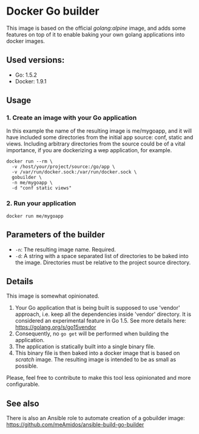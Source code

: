 # Docker Go builder

This image is based on the official _golang:alpine_ image, and adds some features on top of it to enable baking your own golang applications into docker images.

## Used versions:
- Go: 1.5.2
- Docker: 1.9.1

## Usage
### 1. Create an image with your Go application

In this example the name of the resulting image is me/mygoapp, and it will have included some directories from the initial app source: conf, static and views. Including arbitrary directories from the source could be of a vital importance, if you are dockerizing a wep application, for example.

```
docker run --rm \
  -v /host/your/project/source:/go/app \
  -v /var/run/docker.sock:/var/run/docker.sock \
  gobuilder \
  -n me/mygoapp \
  -d "conf static views"
```

### 2. Run your application

```
docker run me/mygoapp
```

## Parameters of the builder

 - ```-n```: The resulting image name. Required.
 - ```-d```: A string with a space separated list of directories to be baked into the image. Directories must be relative to the project source directory.

## Details

This image is somewhat opinionated.

1. Your Go application that is being built is supposed to use 'vendor' approach, i.e. keep all the dependencies inside 'vendor' directory. It is considered an experimental feature in Go 1.5. See more details here: https://golang.org/s/go15vendor
2. Consequently, no ```go get``` will be performed when building the application.
3. The application is statically built into a single binary file.
4. This binary file is then baked into a docker image that is based on _scratch_ image. The resulting image is intended to be as small as possible.
 
Please, feel free to contribute to make this tool less opinionated and more configurable.
 
## See also

There is also an Ansible role to automate creation of a gobuilder image: https://github.com/meAmidos/ansible-build-go-builder
